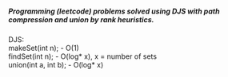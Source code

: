 <h5>Programming (leetcode) problems solved using DJS with path compression and union by rank heuristics.</h5>

DJS:\
makeSet(int n); - O(1)\
findSet(int n); - O(log* x), x = number of sets\
union(int a, int b); - O(log* x)
